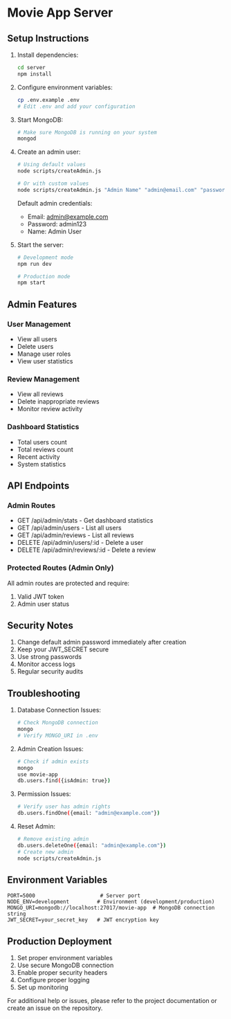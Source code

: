# Movie App Server

## Setup Instructions

1. Install dependencies:
   ```bash
   cd server
   npm install
   ```

2. Configure environment variables:
   ```bash
   cp .env.example .env
   # Edit .env and add your configuration
   ```

3. Start MongoDB:
   ```bash
   # Make sure MongoDB is running on your system
   mongod
   ```

4. Create an admin user:
   ```bash
   # Using default values
   node scripts/createAdmin.js

   # Or with custom values
   node scripts/createAdmin.js "Admin Name" "admin@email.com" "password123"
   ```

   Default admin credentials:
   - Email: admin@example.com
   - Password: admin123
   - Name: Admin User

5. Start the server:
   ```bash
   # Development mode
   npm run dev

   # Production mode
   npm start
   ```

## Admin Features

### User Management
- View all users
- Delete users
- Manage user roles
- View user statistics

### Review Management
- View all reviews
- Delete inappropriate reviews
- Monitor review activity

### Dashboard Statistics
- Total users count
- Total reviews count
- Recent activity
- System statistics

## API Endpoints

### Admin Routes
- GET /api/admin/stats - Get dashboard statistics
- GET /api/admin/users - List all users
- GET /api/admin/reviews - List all reviews
- DELETE /api/admin/users/:id - Delete a user
- DELETE /api/admin/reviews/:id - Delete a review

### Protected Routes (Admin Only)
All admin routes are protected and require:
1. Valid JWT token
2. Admin user status

## Security Notes

1. Change default admin password immediately after creation
2. Keep your JWT_SECRET secure
3. Use strong passwords
4. Monitor access logs
5. Regular security audits

## Troubleshooting

1. Database Connection Issues:
   ```bash
   # Check MongoDB connection
   mongo
   # Verify MONGO_URI in .env
   ```

2. Admin Creation Issues:
   ```bash
   # Check if admin exists
   mongo
   use movie-app
   db.users.find({isAdmin: true})
   ```

3. Permission Issues:
   ```bash
   # Verify user has admin rights
   db.users.findOne({email: "admin@example.com"})
   ```

4. Reset Admin:
   ```bash
   # Remove existing admin
   db.users.deleteOne({email: "admin@example.com"})
   # Create new admin
   node scripts/createAdmin.js
   ```

## Environment Variables

```env
PORT=5000                     # Server port
NODE_ENV=development         # Environment (development/production)
MONGO_URI=mongodb://localhost:27017/movie-app  # MongoDB connection string
JWT_SECRET=your_secret_key   # JWT encryption key
```

## Production Deployment

1. Set proper environment variables
2. Use secure MongoDB connection
3. Enable proper security headers
4. Configure proper logging
5. Set up monitoring

For additional help or issues, please refer to the project documentation or create an issue on the repository.